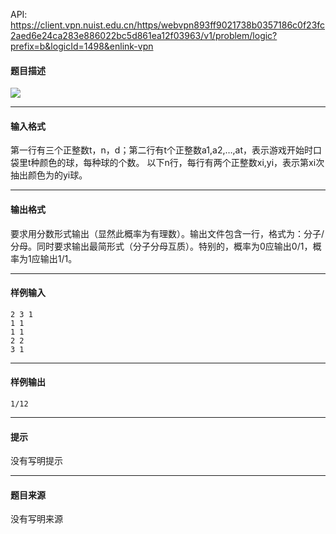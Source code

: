 API: https://client.vpn.nuist.edu.cn/https/webvpn893ff9021738b0357186c0f23fc2aed6e24ca283e886022bc5d861ea12f03963/v1/problem/logic?prefix=b&logicId=1498&enlink-vpn

#### 题目描述

![](../file/1498_0.jpg)

---

#### 输入格式

第一行有三个正整数t，n，d；第二行有t个正整数a1,a2,…,at，表示游戏开始时口袋里t种颜色的球，每种球的个数。 以下n行，每行有两个正整数xi,yi，表示第xi次抽出颜色为的yi球。

---

#### 输出格式

要求用分数形式输出（显然此概率为有理数）。输出文件包含一行，格式为：分子/分母。同时要求输出最简形式（分子分母互质）。特别的，概率为0应输出0/1，概率为1应输出1/1。

---

#### 样例输入
```
2 3 1
1 1
1 1
2 2
3 1

```

---

#### 样例输出
```
1/12
```

---

#### 提示

没有写明提示

---

#### 题目来源

没有写明来源